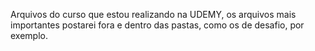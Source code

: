 Arquivos do curso que estou realizando na UDEMY, os arquivos mais importantes postarei fora e dentro das pastas, como os de desafio, por exemplo.
